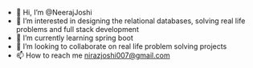 - 👋 Hi, I’m @NeerajJoshi
- 👀 I’m interested in designing the relational databases, solving real life problems and full stack development
- 🌱 I’m currently learning spring boot
- 💞️ I’m looking to collaborate on real life problem solving projects
- 📫 How to reach me nirazjoshi007@gmail.com

<!---
SturdyJoshi/SturdyJoshi is a ✨ special ✨ repository because its `README.md` (this file) appears on your GitHub profile.
You can click the Preview link to take a look at your changes.
--->
